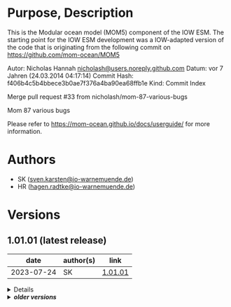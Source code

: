 # Purpose, Description

This is the Modular ocean model (MOM5) component of the IOW ESM.
The starting point for the IOW ESM development was a IOW-adapted version of the code that is originating from
the following commit on https://github.com/mom-ocean/MOM5

Autor:			Nicholas Hannah <nicholash@users.noreply.github.com>
Datum:			vor 7 Jahren (24.03.2014 04:17:14)
Commit Hash:	f406b4c5b4bbece3b0ae7f376a4ba90ea68ffb1e
Kind:			Commit Index

Merge pull request #33 from nicholash/mom-87-various-bugs

Mom 87 various bugs

Please refer to https://mom-ocean.github.io/docs/userguide/ for more information.


# Authors

* SK      (sven.karsten@io-warnemuende.de)
* HR      (hagen.radtke@io-warnemuende.de)


# Versions

## 1.01.01 (latest release)

| date        | author(s)   | link      |
|---          |---          |---        |
| 2023-07-24  | SK          | [1.01.01](https://git.io-warnemuende.de/iow_esm/components.mom5/src/branch/1.01.01)  |  

<details> 

### changes
* apply albedo for direct and diffusive radiation directly in MOM and not in the `flux_calculator`

### dependencies
* OASIS3-MCT libraries
* see build scripts for more dependencies  

### known issues
* in coupled model this version leads to too cold winter temperatures 
  when evaluated from 1959-201
  * tested bias corrections can improve on that
* model is not running on phy-2
* Caution: this code is not compatible with current 8nm example setups!
  * 8nm examples have to be updated according to version 1.01.00

### tested with
* intensively tested on both HLRN machines
  * using example setups available under:
    (coupled) /scratch/usr/mviowmod/IOW_ESM/setups/
              MOM5_Baltic-CCLM_Eurocordex/example_3nm_0.22deg/1.00.00
         and  https://zenodo.org/record/8167743/files/1.00.00.tar.gz (https://doi.org/10.5281/zenodo.8167743)              
    (uncoupled) /scratch/usr/mviowmod/IOW_ESM/setups/
                MOM5_Baltic/example_3nm/1.00.00
   * results exhibit known issues
  * can be built and run on Haumea but output is not intensively tested

</details>

<details>
<summary><b><i>older versions</i></b></summary>

## 1.01.00

| date        | author(s)   | link      |
|---          |---          |---        |
| 2022-12-22  | SK          | [1.01.00](https://git.io-warnemuende.de/iow_esm/components.mom5/src/branch/1.01.00)  |  

<details> 

### changes
* updated ERGOM module to newest available version
  * Caution: this code is not compatible with current 8nm example setups!
  * 8nm examples have to be updated as well
* build with compiler flags that lead to more stablility (not so many NaN problems)

### dependencies
* OASIS3-MCT libraries
* see build scripts for more dependencies  

### known issues
* in coupled model this version leads to too cold winter temperatures 
  when evaluated from 1979-2009
* model is not running on phy-2

### tested with
* intensively tested on both HLRN machines
  * using example setups available under:
    (coupled) /scratch/usr/mviowmod/IOW_ESM/setups/
              MOM5_Baltic-CCLM_Eurocordex/example_3nm_0.22deg/1.00.00
    (uncoupled) /scratch/usr/mviowmod/IOW_ESM/setups/
                MOM5_Baltic/example_3nm/1.00.00
   * results exhibit known issues
  * can be built and run on Haumea but output is not intensively tested

</details>

## 1.00.00 

| date        | author(s)   | link      |
|---          |---          |---        |
| 2022-01-28  | SK, HR      | [1.00.00](https://git.io-warnemuende.de/iow_esm/components.mom5/src/branch/1.00.00)  |  

<details> 

### changes
* initial release
* main codes is based on branch 5.1.0 on https://github.com/mom-ocean/MOM5.git 
* coupling interface has been implemented by authors
* adapted Fopts and added build scripts for 
  * both HLRN supercomputers
  * Rostock University's cluster Haumea
  * for IOW phy-2 machine (model is not running here)
* added OASIS interface to flux calculator
  * send SST, fraction of ice and albedo
  * send variables to calculate fluxes for evaporation, latent and sensible heat,
    momentum 
  * receive radiation and precipitation
  * receive calculated fluxes in corresponding variables that have been fed by forcing data in the uncoupled mode
* executable can run in coupled model or as stand alone
  * use parameter `type_atmos='flux_calculator'` in `coupler_nml` in `input.nml` for control, see also documentation in
      iow_esm/main project

### dependencies
* OASIS3-MCT libraries
* see build scripts for more dependencies  

### known issues
* in coupled model this version leads to too cold winter temperatures 
  when evaluated from 1979-2009
* model is not running on phy-2

### tested with
* intensively tested on both HLRN machines
  * using example setups available under:
    (coupled) /scratch/usr/mviowmod/IOW_ESM/setups/
              MOM5_Baltic-CCLM_Eurocordex/example_8nm_0.22deg/1.00.00
    (uncoupled) /scratch/usr/mviowmod/IOW_ESM/setups/
                MOM5_Batlic/example_8nm/1.00.00
   * results exhibit known issues
  * can be built and run on Haumea but output is not intensively tested

</details>
</details>